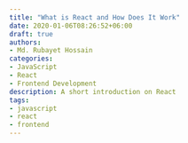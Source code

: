 ```yaml
---
title: "What is React and How Does It Work"
date: 2020-01-06T08:26:52+06:00
draft: true
authors:
- Md. Rubayet Hossain
categories:
- JavaScript
- React
- Frontend Development
description: A short introduction on React
tags:
- javascript
- react
- frontend
---
```


